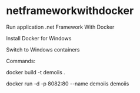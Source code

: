 # netframeworkwithdocker
Run application .net Framework With Docker


Install Docker for Windows

Switch to Windows containers

Commands:

docker build -t demoiis .

docker run -d -p 8082:80 --name demoiis demoiis
